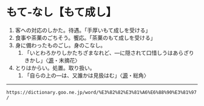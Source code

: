 # もて‐なし【もて成し】

1. 客への対応のしかた。待遇。「手厚いもて成しを受ける」
2. 食事や茶菓のごちそう。饗応。「茶菓のもて成しを受ける」
3. 身に備わったものごし。身のこなし。    
    1.  「いとわろかりしかたちざまなれど、―に隠されて口惜しうはあらざりきかし」〈[源](https://dictionary.goo.ne.jp/word/%E6%BA%90%E6%B0%8F%E7%89%A9%E8%AA%9E/#jn-69890)・末摘花〉
4. とりはからい。処置。取り扱い。    
    1.  「自らの上の―は、又誰かは見扱はむ」〈[源](https://dictionary.goo.ne.jp/word/%E6%BA%90%E6%B0%8F%E7%89%A9%E8%AA%9E/#jn-69890)・総角〉

---
`https://dictionary.goo.ne.jp/word/%E3%82%82%E3%81%A6%E6%88%90%E3%81%97/`